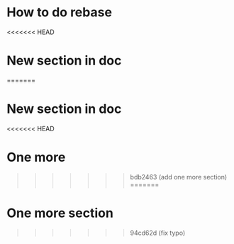 # How to do rebase


<<<<<<< HEAD
# New section in doc
=======
# New section in doc

<<<<<<< HEAD
# One more
>>>>>>> bdb2463 (add one more section)
=======
# One more section
>>>>>>> 94cd62d (fix typo)
